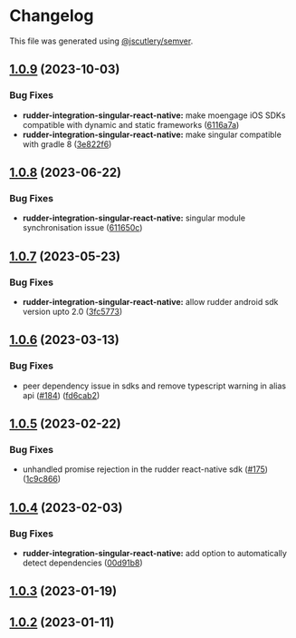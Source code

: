 # Changelog

This file was generated using [@jscutlery/semver](https://github.com/jscutlery/semver).

## [1.0.9](https://github.com/rudderlabs/rudder-sdk-react-native/compare/rudder-integration-singular-react-native@1.0.8...rudder-integration-singular-react-native@1.0.9) (2023-10-03)


### Bug Fixes

* **rudder-integration-singular-react-native:** make moengage iOS SDKs compatible with dynamic and static frameworks ([6116a7a](https://github.com/rudderlabs/rudder-sdk-react-native/commit/6116a7a7396c40052069f6c7ff6e02e24c604d94))
* **rudder-integration-singular-react-native:** make singular compatible with gradle 8 ([3e822f6](https://github.com/rudderlabs/rudder-sdk-react-native/commit/3e822f6526a583ff50bb232454b262eba581fbe4))

## [1.0.8](https://github.com/rudderlabs/rudder-sdk-react-native/compare/rudder-integration-singular-react-native@1.0.7...rudder-integration-singular-react-native@1.0.8) (2023-06-22)


### Bug Fixes

* **rudder-integration-singular-react-native:** singular module synchronisation issue ([611650c](https://github.com/rudderlabs/rudder-sdk-react-native/commit/611650ceb19448ec4e567909bbfbdd0338e7d27f))

## [1.0.7](https://github.com/rudderlabs/rudder-sdk-react-native/compare/rudder-integration-singular-react-native@1.0.6...rudder-integration-singular-react-native@1.0.7) (2023-05-23)


### Bug Fixes

* **rudder-integration-singular-react-native:** allow rudder android sdk version upto 2.0 ([3fc5773](https://github.com/rudderlabs/rudder-sdk-react-native/commit/3fc57738227708c84dae9cd032d0d0f8abba6ae8))

## [1.0.6](https://github.com/rudderlabs/rudder-sdk-react-native/compare/rudder-integration-singular-react-native@1.0.5...rudder-integration-singular-react-native@1.0.6) (2023-03-13)


### Bug Fixes

* peer dependency issue in sdks and remove typescript warning in alias api ([#184](https://github.com/rudderlabs/rudder-sdk-react-native/issues/184)) ([fd6cab2](https://github.com/rudderlabs/rudder-sdk-react-native/commit/fd6cab262d1cba21dfd7129caa1a53d614cb7783))

## [1.0.5](https://github.com/rudderlabs/rudder-sdk-react-native/compare/rudder-integration-singular-react-native@1.0.4...rudder-integration-singular-react-native@1.0.5) (2023-02-22)


### Bug Fixes

* unhandled promise rejection in the rudder react-native sdk ([#175](https://github.com/rudderlabs/rudder-sdk-react-native/issues/175)) ([1c9c866](https://github.com/rudderlabs/rudder-sdk-react-native/commit/1c9c866dfd59ef751075ccbcbece36efd891d50b))

## [1.0.4](https://github.com/rudderlabs/rudder-sdk-react-native/compare/rudder-integration-singular-react-native@1.0.3...rudder-integration-singular-react-native@1.0.4) (2023-02-03)


### Bug Fixes

* **rudder-integration-singular-react-native:** add option to automatically detect dependencies ([00d91b8](https://github.com/rudderlabs/rudder-sdk-react-native/commit/00d91b8767399f69414b382b924bc8257a0ec8bc))

## [1.0.3](https://github.com/rudderlabs/rudder-sdk-react-native/compare/rudder-integration-singular-react-native@1.0.2...rudder-integration-singular-react-native@1.0.3) (2023-01-19)

## [1.0.2](https://github.com/rudderlabs/rudder-sdk-react-native/compare/rudder-integration-singular-react-native-1.0.1...rudder-integration-singular-react-native-1.0.2) (2023-01-11)
